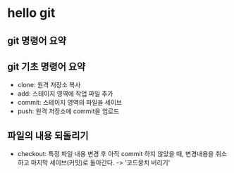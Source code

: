 # hello git

## git 명령어 요약
## git 기초 명령어 요약

- clone: 원격 저장소 복사
- add: 스테이지 영역에 작업 파일 추가
- commit: 스테이지 영역의 파일을 세이브
- push: 원격 저장소에 commit을 업로드

## 파일의 내용 되돌리기

- checkout: 특정 파일 내용 변경 후 아직 commit 하지 않았을 때, 변경내용을 취소하고 마지막 세이브(커밋)로 돌아간다. -> '코드뭉치 버리기'